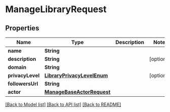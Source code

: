 # ManageLibraryRequest

## Properties
Name | Type | Description | Notes
------------ | ------------- | ------------- | -------------
**name** | **String** |  | 
**description** | **String** |  | [optional] 
**domain** | **String** |  | 
**privacyLevel** | [**LibraryPrivacyLevelEnum**](LibraryPrivacyLevelEnum.md) |  | [optional] 
**followersUrl** | **String** |  | 
**actor** | [**ManageBaseActorRequest**](ManageBaseActorRequest.md) |  | 

[[Back to Model list]](../README.md#documentation-for-models) [[Back to API list]](../README.md#documentation-for-api-endpoints) [[Back to README]](../README.md)


